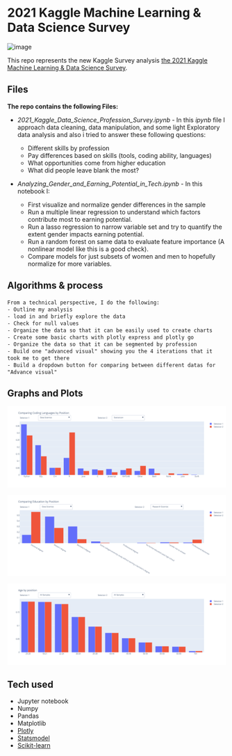 # 2021 Kaggle Machine Learning & Data Science Survey
 ![image](https://user-images.githubusercontent.com/51336709/151690629-fe271df2-efb0-4426-95f3-75a96d3ba2e2.png)

This repo represents the new Kaggle Survey analysis [the 2021 Kaggle Machine Learning &amp; Data Science Survey](https://www.kaggle.com/c/kaggle-survey-2021).


## Files

**The repo contains the following Files:**
- *2021_Kaggle_Data_Science_Profession_Survey.ipynb* - In this *ipynb* file  I approach data cleaning, data manipulation, and some light Exploratory data analysis and also i tried to answer these following questions:
   - Different skills by profession
   - Pay differences based on skills (tools, coding ability, languages)
    - What opportunities come from higher education
    - What did people leave blank the most?


- *Analyzing_Gender_and_Earning_Potential_in_Tech.ipynb* - In this notebook I:

    - First visualize and normalize gender differences in the sample
    - Run a multiple linear regression to understand which factors contribute most to earning potential.
    - Run a lasso regression to narrow variable set and try to quantify the extent gender impacts earning potential.
    - Run a random forest on same data to evaluate feature importance (A nonlinear model like this is a good check).
    - Compare models for just subsets of women and men to hopefully normalize for more variables.

## Algorithms & process 
    From a technical perspective, I do the following:
    - Outline my analysis 
    - load in and briefly explore the data 
    - Check for null values 
    - Organize the data so that it can be easily used to create charts 
    - Create some basic charts with plotly express and plotly go
    - Organize the data so that it can be segmented by profession 
    - Build one "advanced visual" showing you the 4 iterations that it took me to get there 
    - Build a dropdown button for comparing between different datas for "Advance visual"

## Graphs and Plots
   ![App Screenshot](https://github.com/akibiqbal98/2021-Kaggle-Data-Science-Profession-Survey/blob/master/Comparing%20coding%20by%20position.png.png)
  
   ![Education by positon](https://github.com/akibiqbal98/2021-Kaggle-Data-Science-Profession-Survey/blob/master/Comparing%20education%20by%20position.png.png)
   
   ![Age by positon](https://github.com/akibiqbal98/2021-Kaggle-Data-Science-Profession-Survey/blob/master/Age%20by%20position.png)
   
   
## Tech used 
   - Jupyter notebook
   - Numpy
   - Pandas
   - Matplotlib
   - [Plotly](https://plotly.com/)
   - [Statsmodel](https://www.statsmodels.org/stable/index.html)
   - [Scikit-learn](https://scikit-learn.org/stable/)




